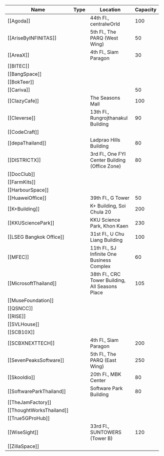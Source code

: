 | Name | Type | Location | Capacity |
| ----- | ----- | ----- | ----- |
| [[Agoda]] |  | 44th Fl., centralwOrld | 100 |
| [[AriseByINFINITAS]] |  | 5th Fl., The PARQ (West Wing) | 50 |
| [[AreaX]] |  | 4th Fl., Siam Paragon | 30 |
| [[BITEC]] |  |  |  | 
| [[BangSpace]] |  |  |  |
| [[BokTeer]] |  |  |  |
| [[Cariva]] |  |  | 50 |
| [[ClazyCafe]] |  | The Seasons Mall | 100 |
| [[Cleverse]] |  | 13th Fl., Rungrojthanakul Building | 90 |
| [[CodeCraft]] |  |  |  |
| [[depaThailand]] |  | Ladprao Hills Building | 80 |
| [[DISTRICTX]] |  | 3rd Fl., One FYI Center Building (Office Zone) | 80 |
| [[DocClub]] |  |  |  |
| [[FarmKits]] |  |  |  |
| [[HarbourSpace]] |  |  |  |
| [[HuaweiOffice]] |  | 39th Fl., G Tower | 50 |
| [[K+Building]] |  | K+ Building, Soi Chula 20 | 200 |
| [[KKUSciencePark]] |  | KKU Science Park, Khon Kaen | 230 |
| [[LSEG Bangkok Office]] |  | 31st Fl., U Chu Liang Building | 100 |
| [[MFEC]] |  | 11th Fl., SJ Infinite One Business Complex | 60 |
| [[MicrosoftThailand]] |  | 38th Fl., CRC Tower Building, All Seasons Place | 105 |
| [[MuseFoundation]] |  |  |  |
| [[QSNCC]] |  |  |  |
| [[RISE]] |  |  |  |
| [[SVLHouse]] |  |  |  |
| [[SCB10X]] |  |  |  |
| [[SCBXNEXTTECH]] |  | 4th Fl., Siam Paragon | 200 |
| [[SevenPeaksSoftware]] |  | 5th Fl., The PARQ (East Wing) | 250 |
| [[Skooldio]] |  | 20th Fl., MBK Center | 80 |
| [[SoftwareParkThailand]] |  | Software Park Building | 80 |
| [[TheJamFactory]] |  |  |  |
| [[ThoughtWorksThailand]] |  |  |  |
| [[True5GProHub]] |  |  |  |
| [[WiseSight]] |  | 33rd Fl., SUNTOWERS (Tower B) | 120 |
| [[ZillaSpace]] |  |  |  |
